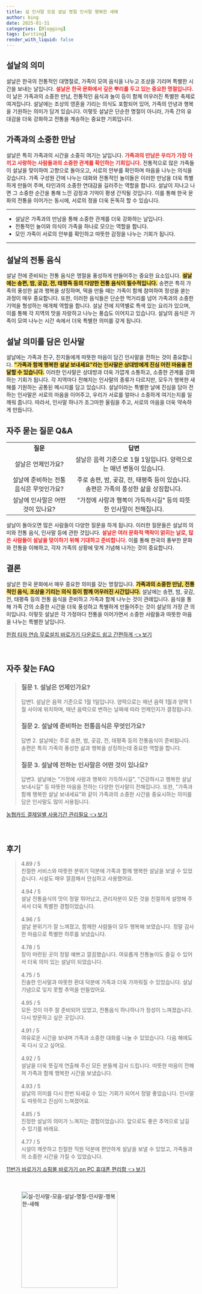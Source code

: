 ```yaml
---
title: 설 인사말 모음 설날 명절 인사말 행복한 새해
author: bing
date: 2025-01-31
categories: [Blogging]
tags: [writing]
render_with_liquid: false
---
```



<h2 id='설날의 의미'>설날의 의미</h2>

<p>설날은 한국의 전통적인 대명절로, 가족이 모여 음식을 나누고 조상을 기리며 특별한 시간을 보내는 날입니다. <b><span style="color: #ee2323;">설날은 한국 문화에서 깊은 뿌리를 두고 있는 중요한 명절입니다.</span></b> 이 날은 가족과의 소중한 만남, 전통적인 음식과 놀이 등이 함께 어우러진 특별한 축제로 여겨집니다. 설날에는 조상의 영혼을 기리는 의식도 포함되어 있어, 가족의 안녕과 행복을 기원하는 의미가 담겨 있습니다. 이렇듯 설날은 단순한 명절이 아니라, 가족 간의 유대감을 더욱 강화하고 전통을 계승하는 중요한 기회입니다.</p>

<h2 id='가족과의 소중한 만남'>가족과의 소중한 만남</h2>

<p>설날은 특히 가족과의 시간을 소중히 여기는 날입니다. <b><span style="color: #ee2323;">가족과의 만남은 우리가 가장 아끼고 사랑하는 사람들과의 소중한 관계를 확인하는 기회입니다.</span></b> 전통적으로 많은 가족들이 설날을 맞이하여 고향으로 돌아오고, 서로의 안부를 확인하며 마음을 나누는 의식을 갖습니다. 가족 구성원 간에 나누는 대화와 전통적인 놀이들은 이러한 만남을 더욱 특별하게 만들어 주며, 타인과의 소중한 연대감을 길러주는 역할을 합니다. 설날이 지나고 나면 그 소중한 순간을 통해 느낀 감정과 기억이 평생 간직될 것입니다. 이를 통해 한국 문화의 전통을 이어가는 동시에, 서로의 정을 더욱 돈독히 할 수 있습니다.</p>

<hr />

<ul>
    <li>설날은 가족과의 만남을 통해 소중한 관계를 더욱 강화하는 날입니다.</li>
    <li>전통적인 놀이와 의식이 가족을 하나로 모으는 역할을 합니다.</li>
    <li>모인 가족이 서로의 안부를 확인하고 따뜻한 감정을 나누는 기회가 됩니다.</li>
</ul>

<hr />

<h2 id='설날의 전통 음식'>설날의 전통 음식</h2>

<p>설날 전에 준비되는 전통 음식은 명절을 풍성하게 만들어주는 중요한 요소입니다. <b><span style="background-color: #ffe066;">설날에는 송편, 밤, 곶감, 전, 태평죽 등의 다양한 전통 음식이 필수적입니다.</span></b> 송편은 특히 가족의 풍성한 삶과 행복을 상징하며, 떡을 만들 때는 가족이 함께 참여하여 정성을 쏟는 과정이 매우 중요합니다. 또한, 이러한 음식들은 단순한 먹거리를 넘어 가족과의 소중한 기억을 형성하는 매개체 역할을 합니다. 설날 전에 지역별로 특색 있는 요리가 있으며, 이를 통해 각 지역의 맛을 자랑하고 나누는 풍습도 이어지고 있습니다. 설날의 음식은 가족이 모여 나누는 시간 속에서 더욱 특별한 의미를 갖게 됩니다.</p>

<h2 id='설날 의미를 담은 인사말'>설날 의미를 담은 인사말</h2>

<p>설날에는 가족과 친구, 친지들에게 따뜻한 마음이 담긴 인사말을 전하는 것이 중요합니다. <b><span style="background-color: #ffe066;">"가족과 함께 행복한 설날 보내세요"라는 인사말은 상대방에게 진심 어린 마음을 전달할 수 있습니다.</span></b> 이러한 인사말은 상대방과 더욱 가깝게 소통하고, 소중한 관계를 강화하는 기회가 됩니다. 각 지역마다 전해지는 인사말의 종류가 다르지만, 모두가 행복한 새해를 기원하는 공통된 메시지를 담고 있습니다. 설날이라는 특별한 날에 진심을 담아 전하는 인사말은 서로의 마음을 이어주고, 우리가 서로를 얼마나 소중하게 여기는지를 일깨워 줍니다. 따라서, 인사말 하나가 조그마한 울림을 주고, 서로의 마음을 더욱 약속하게 만듭니다.</p>

<h2 id='자주 묻는 질문 Q&A'>자주 묻는 질문 Q&A</h2>

<table>
    <tr>
        <td style="text-align: center; height: 17px;"><b>질문</b></td>
        <td style="text-align: center; height: 17px;"><b>답변</b></td>
    </tr>
    <tr>
        <td style="text-align: center; height: 17px;">설날은 언제인가요?</td>
        <td style="text-align: center; height: 17px;">설날은 음력 기준으로 1월 1일입니다. 양력으로는 매년 변동이 있습니다.</td>
    </tr>
    <tr>
        <td style="text-align: center; height: 17px;">설날에 준비하는 전통 음식은 무엇인가요?</td>
        <td style="text-align: center; height: 17px;">주로 송편, 밤, 곶감, 전, 태평죽 등이 있습니다. 송편은 가족의 풍성한 삶을 상징합니다.</td>
    </tr>
    <tr>
        <td style="text-align: center; height: 17px;">설날에 인사말은 어떤 것이 있나요?</td>
        <td style="text-align: center; height: 17px;">"가정에 사랑과 행복이 가득하시길" 등의 따뜻한 인사말이 전해집니다.</td>
    </tr>
</table>

<p>설날이 돌아오면 많은 사람들이 다양한 질문을 하게 됩니다. 이러한 질문들은 설날의 의미와 전통 음식, 인사말 등에 관한 것입니다. <b><span style="color: #ee2323;">설날은 여러 문화적 맥락이 얽히는 날로, 많은 사람들이 설날을 맞이하기 위해 기대하고 준비합니다.</span></b> 이를 통해 한국의 풍부한 문화와 전통을 이해하고, 각자 가족의 상황에 맞게 기념해 나가는 것이 중요합니다.</p>

<h2 id='결론'>결론</h2>

<p>설날은 한국 문화에서 매우 중요한 의미를 갖는 명절입니다. <b><span style="background-color: #ffe066;">가족과의 소중한 만남, 전통적인 음식, 조상을 기리는 의식 등이 함께 어우러진 시간입니다.</span></b> 설날에는 송편, 밤, 곶감, 전, 태평죽 등의 전통 음식을 준비하고 가족과 함께 나누는 것이 관례입니다. 음식을 통해 가족 간의 소중한 시간을 더욱 풍성하고 특별하게 만들어주는 것이 설날의 가장 큰 의미입니다. 이렇듯 설날은 각 가정마다 전통을 이어가면서 소중한 사람들과 따뜻한 마음을 나누는 특별한 날입니다.</p>


<p><a class="click-button" title="한컴 타자 연습 무료설치 바로가기 다운로드 쉽고 간편하게" href="https://afficreate.github.io/posts/%ED%95%9C%EC%BB%B4-%ED%83%80%EC%9E%90-%EC%97%B0%EC%8A%B5-%EB%AC%B4%EB%A3%8C%EC%84%A4%EC%B9%98-%EB%B0%94%EB%A1%9C%EA%B0%80%EA%B8%B0-%EB%8B%A4%EC%9A%B4%EB%A1%9C%EB%93%9C-%EC%89%BD%EA%B3%A0-%EA%B0%84%ED%8E%B8%ED%95%98%EA%B2%8C/" rel="dofollow">한컴 타자 연습 무료설치 바로가기 다운로드 쉽고 간편하게 👈 보기</a></p><br>
<h2 id='자주_찾는_FAQ'>자주 찾는 FAQ</h2>
<div itemscope="" itemtype="https://schema.org/FAQPage"> 
<blockquote> 
<div itemscope="" itemprop="mainEntity" itemtype="https://schema.org/Question"> 
<h3 itemprop="name">질문 1. 설날은 언제인가요? </h3> 
<div itemscope="" itemprop="acceptedAnswer" itemtype="https://schema.org/Answer"> 
<span itemprop="text"> 
<p>답변1. 설날은 음력 기준으로 1월 1일입니다. 양력으로는 매년 음력 1월과 양력 1월 사이에 위치하며, 매년 음력으로 변하는 날짜에 따라 언제인지가 결정됩니다.</p> 
</span> 
</div> 
</div> 

<div itemscope="" itemprop="mainEntity" itemtype="https://schema.org/Question"> 
<h3 itemprop="name">질문 2. 설날에 준비하는 전통음식은 무엇인가요? </h3> 
<div itemscope="" itemprop="acceptedAnswer" itemtype="https://schema.org/Answer"> 
<span itemprop="text"> 
<p>답변 2. 설날에는 주로 송편, 밤, 곶감, 전, 태평죽 등의 전통음식이 준비됩니다. 송편은 특히 가족의 풍성한 삶과 행복을 상징하는데 중요한 역할을 합니다.</p> 
</span> 
</div> 
</div> 

<div itemscope="" itemprop="mainEntity" itemtype="https://schema.org/Question"> 
<h3 itemprop="name">질문 3. 설날에 전하는 인사말은 어떤 것이 있나요? </h3> 
<div itemscope="" itemprop="acceptedAnswer" itemtype="https://schema.org/Answer"> 
<span itemprop="text"> 
<p>답변3. 설날에는 "가정에 사랑과 행복이 가득하시길", "건강하시고 행복한 설날 보내시길" 등 따뜻한 마음을 전하는 다양한 인사말이 전해집니다. 또한, "가족과 함께 행복한 설날 보내세요"와 같이 가족과의 소중한 시간을 중요시하는 의미를 담은 인사말도 많이 사용됩니다.</p> 
</span> 
</div> 
</div> 
</blockquote> 
</div>
<p><a class="click-button" title="농협카드 결제일별 사용기간 관리필요" href="https://afficreate.github.io/posts/%EB%86%8D%ED%98%91%EC%B9%B4%EB%93%9C-%EA%B2%B0%EC%A0%9C%EC%9D%BC%EB%B3%84-%EC%82%AC%EC%9A%A9%EA%B8%B0%EA%B0%84-%EA%B4%80%EB%A6%AC%ED%95%84%EC%9A%94/" rel="dofollow">농협카드 결제일별 사용기간 관리필요 👈 보기</a></p><br>
<h2 id='후기'>후기</h2>
<div itemscope itemtype="https://schema.org/Product">
  <blockquote>
  <div itemprop="review" itemscope itemtype="https://schema.org/Review">
      <div itemprop="reviewRating" itemscope itemtype="https://schema.org/Rating"> <span itemprop="ratingValue">4.89</span> / <span itemprop="bestRating">5</span> </div>
      <span itemprop="reviewBody">친절한 서비스와 따뜻한 분위기 덕분에 가족과 함께 행복한 설날을 보낼 수 있었습니다. 시설도 매우 깔끔해서 안심하고 사용했어요.</span>
  </div>
  <br>
  <div itemprop="review" itemscope itemtype="https://schema.org/Review">
      <div itemprop="reviewRating" itemscope itemtype="https://schema.org/Rating"> <span itemprop="ratingValue">4.94</span> / <span itemprop="bestRating">5</span> </div>
      <span itemprop="reviewBody">설날 전통음식의 맛이 정말 뛰어났고, 관리자분이 모든 것을 친절하게 설명해 주셔서 더욱 특별한 경험이었습니다.</span>
  </div>
  <br>
  <div itemprop="review" itemscope itemtype="https://schema.org/Review">
      <div itemprop="reviewRating" itemscope itemtype="https://schema.org/Rating"> <span itemprop="ratingValue">4.96</span> / <span itemprop="bestRating">5</span> </div>
      <span itemprop="reviewBody">설날 분위기가 잘 느껴졌고, 함께한 사람들이 모두 행복해 보였습니다. 정말 감사한 마음으로 특별한 하루를 보냈습니다.</span>
  </div>
  <br>
  <div itemprop="review" itemscope itemtype="https://schema.org/Review">
      <div itemprop="reviewRating" itemscope itemtype="https://schema.org/Rating"> <span itemprop="ratingValue">4.78</span> / <span itemprop="bestRating">5</span> </div>
      <span itemprop="reviewBody">장이 마련된 곳이 정말 예쁘고 깔끔했습니다. 여유롭게 전통놀이도 즐길 수 있어서 더욱 의미 있는 설날이 되었습니다.</span>
  </div>
  <br>
  <div itemprop="review" itemscope itemtype="https://schema.org/Review">
      <div itemprop="reviewRating" itemscope itemtype="https://schema.org/Rating"> <span itemprop="ratingValue">4.75</span> / <span itemprop="bestRating">5</span> </div>
      <span itemprop="reviewBody">진솔한 인사말과 따뜻한 환대 덕분에 가족과 더욱 가까워질 수 있었습니다. 설날 기념으로 잊지 못할 추억을 만들었어요.</span>
  </div>
  <br>
  <div itemprop="review" itemscope itemtype="https://schema.org/Review">
      <div itemprop="reviewRating" itemscope itemtype="https://schema.org/Rating"> <span itemprop="ratingValue">4.95</span> / <span itemprop="bestRating">5</span> </div>
      <span itemprop="reviewBody">모든 것이 아주 잘 준비되어 있었고, 전통음식 하나하나가 정성이 느껴졌습니다. 다시 방문하고 싶은 곳입니다.</span>
  </div>
  <br>
  <div itemprop="review" itemscope itemtype="https://schema.org/Review">
      <div itemprop="reviewRating" itemscope itemtype="https://schema.org/Rating"> <span itemprop="ratingValue">4.91</span> / <span itemprop="bestRating">5</span> </div>
      <span itemprop="reviewBody">여유로운 시간을 보내며 가족과 소중한 대화를 나눌 수 있었습니다. 다음 해에도 꼭 다시 오고 싶어요.</span>
  </div>
  <br>
  <div itemprop="review" itemscope itemtype="https://schema.org/Review">
      <div itemprop="reviewRating" itemscope itemtype="https://schema.org/Rating"> <span itemprop="ratingValue">4.92</span> / <span itemprop="bestRating">5</span> </div>
      <span itemprop="reviewBody">설날을 더욱 뜻깊게 연출해 주신 모든 분들께 감사 드립니다. 따뜻한 마음이 전해져 가족과 함께 행복한 시간을 보냈습니다.</span>
  </div>
  <br>
  <div itemprop="review" itemscope itemtype="https://schema.org/Review">
      <div itemprop="reviewRating" itemscope itemtype="https://schema.org/Rating"> <span itemprop="ratingValue">4.93</span> / <span itemprop="bestRating">5</span> </div>
      <span itemprop="reviewBody">설날의 의미를 다시 한번 되새길 수 있는 기회가 되어서 정말 좋았습니다. 인사말도 따뜻하고 진심이 느껴졌어요.</span>
  </div>
  <br>
  <div itemprop="review" itemscope itemtype="https://schema.org/Review">
      <div itemprop="reviewRating" itemscope itemtype="https://schema.org/Rating"> <span itemprop="ratingValue">4.85</span> / <span itemprop="bestRating">5</span> </div>
      <span itemprop="reviewBody">진정한 설날의 의미가 느껴지는 경험이었습니다. 앞으로도 좋은 추억으로 남길 수 있기를 바래요.</span>
  </div>
  <br>
  <div itemprop="review" itemscope itemtype="https://schema.org/Review">
      <div itemprop="reviewRating" itemscope itemtype="https://schema.org/Rating"> <span itemprop="ratingValue">4.77</span> / <span itemprop="bestRating">5</span> </div>
      <span itemprop="reviewBody">시설이 깨끗하고 친절한 직원 덕분에 편안하게 설날을 보낼 수 있었고, 가족들과의 소중한 시간을 가질 수 있었습니다.</span>
  </div>
  </blockquote>
</div>
<p><a class="click-button" title="11번가 바로가기 쇼핑몰 바로가기 on PC 휴대폰 편리함" href="https://afficreate.github.io/posts/11%EB%B2%88%EA%B0%80-%EB%B0%94%EB%A1%9C%EA%B0%80%EA%B8%B0-%EC%87%BC%ED%95%91%EB%AA%B0-%EB%B0%94%EB%A1%9C%EA%B0%80%EA%B8%B0-on-PC-%ED%9C%B4%EB%8C%80%ED%8F%B0-%ED%8E%B8%EB%A6%AC%ED%95%A8/" rel="dofollow">11번가 바로가기 쇼핑몰 바로가기 on PC 휴대폰 편리함 👈 보기</a></p><br>
<figure class="image"><img src="https://afficreate.github.io/assets/img/thumbnail/설-인사말-모음-설날-명절-인사말-행복한-새해.webp" alt="설-인사말-모음-설날-명절-인사말-행복한-새해" width="256" height="256"></figure>
